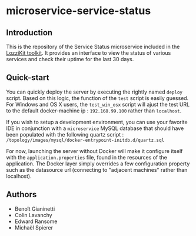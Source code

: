 # microservice-service-status
## Introduction
This is the repository of the Service Status microservice included in the [LozziKit toolkit](https://github.com/LozziKit). It provides an interface to view the status of various services and check their uptime for the last 30 days.

## Quick-start
You can quickly deploy the server by executing the rightly named `deploy` script.
Based on this logic, the function of the `test` script is easily guessed.
For Windows and OS X users, the `test_win_osx` script will ajust the test URL to the default docker-machine ip : `192.168.99.100` rather than `localhost`. 

If you wish to setup a development environment, you can use your favorite IDE in conjunction with a `microservice` MySQL database that should have been populated with the 
following quartz script : `/topology/images/mysql/docker-entrypoint-initdb.d/quartz.sql`

For now, launching the server without Docker will make it configure itself with the `application.properties` file, found in the resources of the application.
The Docker layer simply overrides a few configuration property such as the datasource url (connecting to "adjacent machines" rather than localhost).

## Authors
- Benoît Gianinetti
- Colin Lavanchy
- Edward Ransome
- Michaël Spierer
